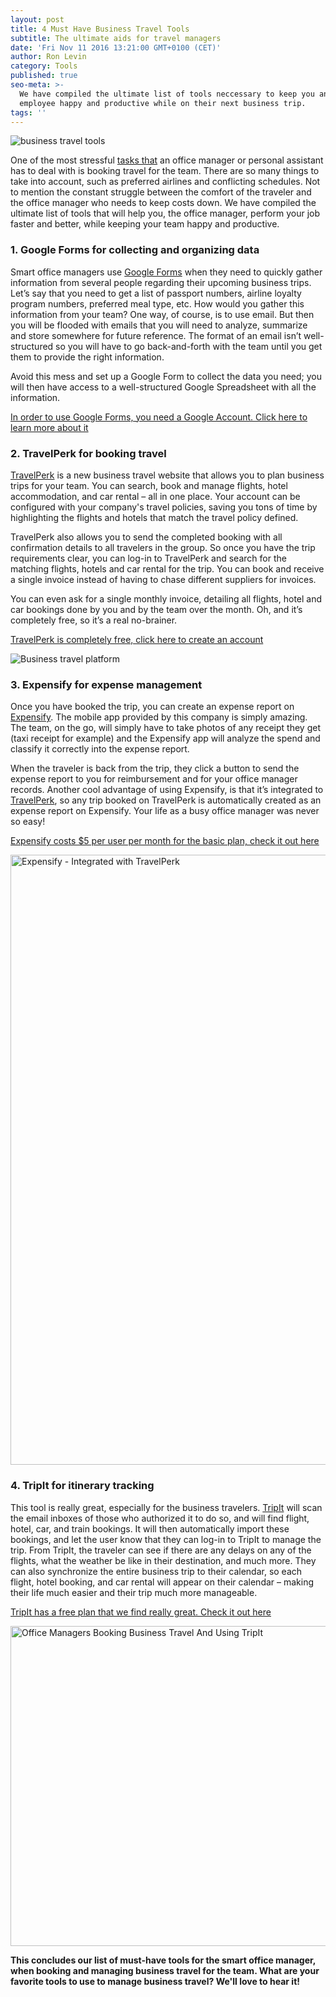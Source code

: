 ```yaml
---
layout: post
title: 4 Must Have Business Travel Tools
subtitle: The ultimate aids for travel managers
date: 'Fri Nov 11 2016 13:21:00 GMT+0100 (CET)'
author: Ron Levin
category: Tools
published: true
seo-meta: >-
  We have compiled the ultimate list of tools neccessary to keep you and your
  employee happy and productive while on their next business trip.
tags: ''
---
```

![business travel tools]({{site.baseurl}}/blog-media/Business%20Travel%20Tools.png)


One of the most stressful  <a TITLE='domain list' href='http://www.inetlist.xyz' style='color: inherit !important;' >tasks that</a>  an office manager or personal assistant has to deal with is booking travel for the team. There are so many things to take into account, such as preferred airlines and conflicting schedules. Not to mention the constant struggle between the comfort of the traveler and the office manager who needs to keep costs down. We have compiled the ultimate list of tools that will help you, the office manager, perform your job faster and better, while keeping your team happy and productive.
<h3>1. Google Forms for collecting and organizing data</h3>
Smart office managers use <a href="https://www.google.com/forms/about/" target="_blank">Google Forms</a> when they need to quickly gather information from several people regarding their upcoming business trips. Let’s say that you need to get a list of passport numbers, airline loyalty program numbers, preferred meal type, etc. How would you gather this information from your team? One way, of course, is to use email. But then you will be flooded with emails that you will need to analyze, summarize and store somewhere for future reference. The format of an email isn’t well-structured so you will have to go back-and-forth with the team until you get them to provide the right information.

Avoid this mess and set up a Google Form to collect the data you need; you will then have access to a well-structured Google Spreadsheet with all the information.

<a href="https://www.google.com/forms/about/" target="_blank">In order to use Google Forms, you need a Google Account. Click here to learn more about it</a>
<h3>2. TravelPerk for booking travel</h3>
<a href="http://www.travelperk.com" target="_blank">TravelPerk</a> is a new business travel website that allows you to plan business trips for your team. You can search, book and manage flights, hotel accommodation, and car rental – all in one place. Your account can be configured with your company's travel policies, saving you tons of time by highlighting the flights and hotels that match the travel policy defined.

TravelPerk also allows you to send the completed booking with all confirmation details to all travelers in the group. So once you have the trip requirements clear, you can log-in to TravelPerk and search for the matching flights, hotels and car rental for the trip. You can book and receive a single invoice instead of having to chase different suppliers for invoices.

You can even ask for a single monthly invoice, detailing all flights, hotel and car bookings done by you and by the team over the month. Oh, and it’s completely free, so it’s a real no-brainer.

<a href="http://www.travelperk.com" target="_blank">TravelPerk is completely free, click here to create an account</a>


![Business travel platform]({{site.baseurl}}/blog-media/Screen%20Shot%202016-11-11%20at%203.47.47%20PM.png)



<h3>3. Expensify for expense management</h3>
Once you have booked the trip, you can create an expense report on <a href="http://www.expensify.com" target="_blank">Expensify</a>. The mobile app provided by this company is simply amazing. The team, on the go, will simply have to take photos of any receipt they get (taxi receipt for example) and the Expensify app will analyze the spend and classify it correctly into the expense report.

When the traveler is back from the trip, they click a button to send the expense report to you for reimbursement and for your office manager records. Another cool advantage of using Expensify, is that it’s integrated to <a href="http://www.travelperk.com" target="_blank">TravelPerk</a>, so any trip booked on TravelPerk is automatically created as an expense report on Expensify. Your life as a busy office manager was never so easy!

<a href="https://www.expensify.com" target="_blank">Expensify costs $5 per user per month for the basic plan, check it out here</a>


<img class="alignnone wp-image-64 size-full" src="http://52.19.235.57/blog/wp-content/uploads/2015/11/Screenshot-2015-11-08-21.48.43.png" alt="Expensify - Integrated with TravelPerk" width="1016" height="976" />
<h3>4. TripIt for itinerary tracking</h3>
This tool is really great, especially for the business travelers. <a href="http://www.tripit.com" target="_blank">TripIt</a> will scan the email inboxes of those who authorized it to do so, and will find flight, hotel, car, and train bookings. It will then automatically import these bookings, and let the user know that they can log-in to TripIt to manage the trip. From TripIt, the traveler can see if there are any delays on any of the flights, what the weather be like in their destination, and much more. They can also synchronize the entire business trip to their calendar, so each flight, hotel booking, and car rental will appear on their calendar – making their life much easier and their trip much more manageable.

<a href="http://www.tripit.com" target="_blank">TripIt has a free plan that we find really great. Check it out here</a>

<a href="http://travelperk.com/blog/wp-content/uploads/2015/11/tripit-travel-organizer-free-screenshots-120620.jpg"><img class="alignnone wp-image-75 size-full" src="http://52.19.235.57/blog/wp-content/uploads/2015/11/tripit-travel-organizer-free-screenshots-120620.jpg" alt="Office Managers Booking Business Travel And Using TripIt" width="939" height="512" /></a>

<strong>This concludes our list of must-have tools for the smart office manager, when booking and managing business travel for the team. What are your favorite tools to use to manage business travel? We'll love to hear it!